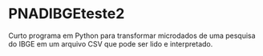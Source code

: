 # PNADIBGEteste2
Curto programa em Python para transformar microdados de uma pesquisa do IBGE em um arquivo CSV que pode ser lido e interpretado.
